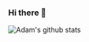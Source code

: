 ### Hi there 👋

![Adam's github stats](https://github-readme-stats.vercel.app/api?theme=onedark&count_private=true&show_icons=true&username=ajc161)

<!--
**ajc161/ajc161** is a ✨ _special_ ✨ repository because its `README.md` (this file) appears on your GitHub profile.

Here are some ideas to get you started:

- 🔭 I’m currently working on ...
- 🌱 I’m currently learning ...
- 👯 I’m looking to collaborate on ...
- 🤔 I’m looking for help with ...
- 💬 Ask me about ...
- 📫 How to reach me: ...
- 😄 Pronouns: ...
- ⚡ Fun fact: ...
-->
